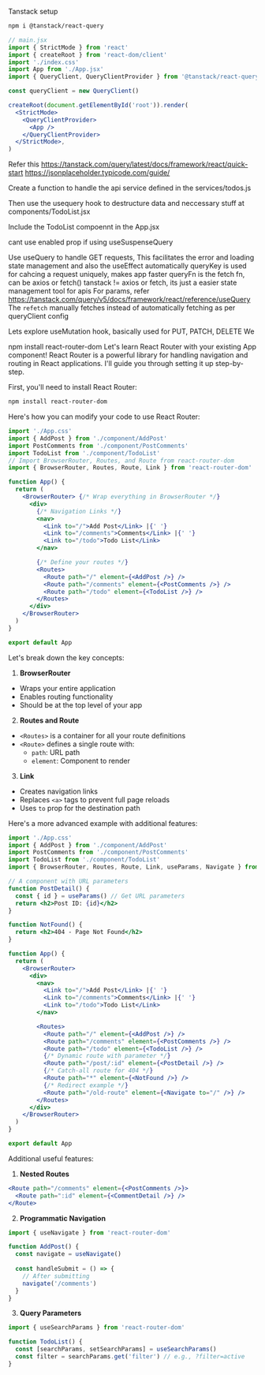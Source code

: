 Tanstack setup

```bash
npm i @tanstack/react-query
```

```jsx
// main.jsx
import { StrictMode } from 'react'
import { createRoot } from 'react-dom/client'
import './index.css'
import App from './App.jsx'
import { QueryClient, QueryClientProvider } from '@tanstack/react-query'

const queryClient = new QueryClient()

createRoot(document.getElementById('root')).render(
  <StrictMode>
    <QueryClientProvider>
      <App />
    </QueryClientProvider>
  </StrictMode>,
)
```

Refer this https://tanstack.com/query/latest/docs/framework/react/quick-start
https://jsonplaceholder.typicode.com/guide/

Create a function to handle the api service defined in the services/todos.js

Then use the usequery hook to destructure data and neccessary stuff at components/TodoList.jsx

Include the TodoList compoennt in the App.jsx


cant use enabled prop if using useSuspenseQuery


Use useQuery to handle GET requests, This facilitates the error and loading state management and also the useEffect automatically
queryKey is used for cahcing a request uniquely, makes app faster
queryFn is the fetch fn, can be axios or fetch()
tanstack != axios or fetch, its just a easier state management tool for apis
For params, refer https://tanstack.com/query/v5/docs/framework/react/reference/useQuery
The `refetch` manually fetches instead of automatically fetching as per queryClient config


Lets explore useMutation hook, basically used for PUT, PATCH, DELETE
We



npm install react-router-dom
Let's learn React Router with your existing App component! React Router is a powerful library for handling navigation and routing in React applications. I'll guide you through setting it up step-by-step.

First, you'll need to install React Router:
```bash
npm install react-router-dom
```

Here's how you can modify your code to use React Router:

```jsx
import './App.css'
import { AddPost } from './component/AddPost'
import PostComments from './component/PostComments'
import TodoList from './component/TodoList'
// Import BrowserRouter, Routes, and Route from react-router-dom
import { BrowserRouter, Routes, Route, Link } from 'react-router-dom'

function App() {
  return (
    <BrowserRouter> {/* Wrap everything in BrowserRouter */}
      <div>
        {/* Navigation Links */}
        <nav>
          <Link to="/">Add Post</Link> |{' '}
          <Link to="/comments">Comments</Link> |{' '}
          <Link to="/todo">Todo List</Link>
        </nav>

        {/* Define your routes */}
        <Routes>
          <Route path="/" element={<AddPost />} />
          <Route path="/comments" element={<PostComments />} />
          <Route path="/todo" element={<TodoList />} />
        </Routes>
      </div>
    </BrowserRouter>
  )
}

export default App
```

Let's break down the key concepts:

1. **BrowserRouter**
- Wraps your entire application
- Enables routing functionality
- Should be at the top level of your app

2. **Routes and Route**
- `<Routes>` is a container for all your route definitions
- `<Route>` defines a single route with:
  - `path`: URL path
  - `element`: Component to render

3. **Link**
- Creates navigation links
- Replaces `<a>` tags to prevent full page reloads
- Uses `to` prop for the destination path

Here's a more advanced example with additional features:

```jsx
import './App.css'
import { AddPost } from './component/AddPost'
import PostComments from './component/PostComments'
import TodoList from './component/TodoList'
import { BrowserRouter, Routes, Route, Link, useParams, Navigate } from 'react-router-dom'

// A component with URL parameters
function PostDetail() {
  const { id } = useParams() // Get URL parameters
  return <h2>Post ID: {id}</h2>
}

function NotFound() {
  return <h2>404 - Page Not Found</h2>
}

function App() {
  return (
    <BrowserRouter>
      <div>
        <nav>
          <Link to="/">Add Post</Link> |{' '}
          <Link to="/comments">Comments</Link> |{' '}
          <Link to="/todo">Todo List</Link>
        </nav>

        <Routes>
          <Route path="/" element={<AddPost />} />
          <Route path="/comments" element={<PostComments />} />
          <Route path="/todo" element={<TodoList />} />
          {/* Dynamic route with parameter */}
          <Route path="/post/:id" element={<PostDetail />} />
          {/* Catch-all route for 404 */}
          <Route path="*" element={<NotFound />} />
          {/* Redirect example */}
          <Route path="/old-route" element={<Navigate to="/" />} />
        </Routes>
      </div>
    </BrowserRouter>
  )
}

export default App
```

Additional useful features:

1. **Nested Routes**
```jsx
<Route path="/comments" element={<PostComments />}>
  <Route path=":id" element={<CommentDetail />} />
</Route>
```

2. **Programmatic Navigation**
```jsx
import { useNavigate } from 'react-router-dom'

function AddPost() {
  const navigate = useNavigate()
  
  const handleSubmit = () => {
    // After submitting
    navigate('/comments')
  }
}
```

3. **Query Parameters**
```jsx
import { useSearchParams } from 'react-router-dom'

function TodoList() {
  const [searchParams, setSearchParams] = useSearchParams()
  const filter = searchParams.get('filter') // e.g., ?filter=active
}
```
